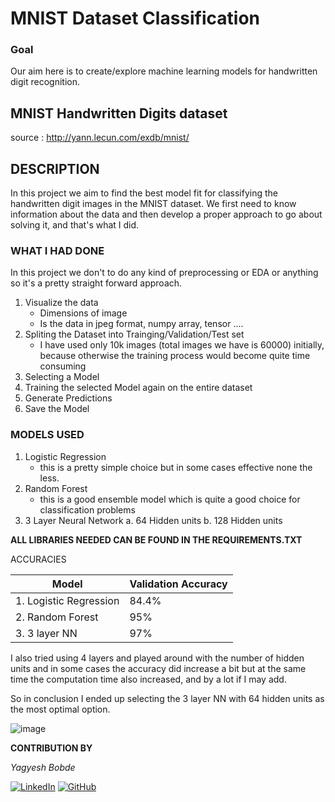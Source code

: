 # MNIST Dataset Classification

### Goal  
Our aim here is to create/explore machine learning models for handwritten digit recognition.

## MNIST Handwritten Digits dataset

source : http://yann.lecun.com/exdb/mnist/

## DESCRIPTION

In this project we aim to find the best model fit for classifying the handwritten digit images in the MNIST dataset. We first need to know information about the data and then develop a proper approach to go about solving it, and that's what I did.

### WHAT I HAD DONE
In this project we don't to do any kind of preprocessing or EDA or anything so it's a pretty straight forward approach.
1. Visualize the data 
    - Dimensions of image
    - Is the data in jpeg format, numpy array, tensor ....
2. Spliting the Dataset into Trainging/Validation/Test set
    - I have used only 10k images (total images we have is 60000) initially, because otherwise the training process would become quite time consuming
3. Selecting a Model
4. Training the selected Model again on the entire dataset
5. Generate Predictions 
6. Save the Model

### MODELS USED
1. Logistic Regression 
    - this is a pretty simple choice but in some cases effective none the less.
2. Random Forest 
    - this is a good ensemble model which is quite a good choice for classification problems
3. 3 Layer Neural Network
    a. 64 Hidden units 
    b. 128 Hidden units

**ALL LIBRARIES NEEDED CAN BE FOUND IN THE REQUIREMENTS.TXT**

ACCURACIES

| **Model** | Validation Accuracy | 
| ---| --- |
| 1. Logistic Regression | 84.4% | 
| 2. Random Forest | 95% |
| 3. 3 layer NN | 97% | 

I also tried using 4 layers and played around with the number of hidden units and in some cases the accuracy did increase a bit but at the same time the computation time also increased, and by a lot if I may add. 

So in conclusion I ended up selecting the 3 layer NN with 64 hidden units as the most optimal option.

![image](https://user-images.githubusercontent.com/90238742/145832775-c7c5cc8b-4886-4635-8107-fe105e96cd37.png)


**CONTRIBUTION BY**

*Yagyesh Bobde*

  
[![LinkedIn](https://img.shields.io/badge/linkedin-%230077B5.svg?style=for-the-badge&logo=linkedin&logoColor=white)](https://www.linkedin.com/in/yagyesh-bobde-177523220/) [![GitHub](https://img.shields.io/badge/github-%23121011.svg?style=for-the-badge&logo=github&logoColor=white)](https://github.com/yagyesh-bobde)